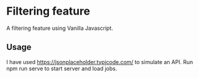 # Filtering feature

A filtering feature using Vanilla Javascript.

## Usage

I have used https://jsonplaceholder.typicode.com/ to simulate an API.
Run npm run serve to start server and load jobs.
